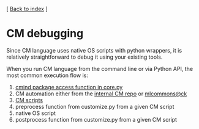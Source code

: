 [ [Back to index](README.md) ]

# CM debugging

Since CM language uses native OS scripts with python wrappers, it is relatively straightforward to debug it using your existing tools.

When you run CM language from the command line or via Python API, the most common execution flow is:

1. [cmind package access function in core.py](../cm/cmind/core.py)
2. CM automation either from the [internal CM repo](../cm/cmind/repo/automation) 
   or [mlcommons@ck](../cm-mlops/automation)
3. [CM scripts](../cm-mlops/script)
4. preprocess function from customize.py from a given CM script 
5. native OS script
6. postprocess function from customize.py from a given CM script

